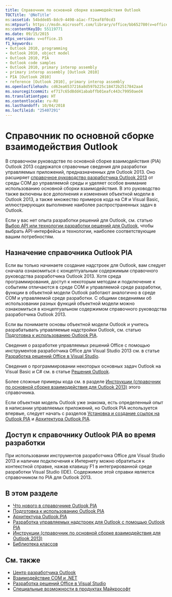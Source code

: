 ```yaml
---
title: Справочник по основной сборке взаимодействия Outlook
TOCTitle: '@NoTitle'
ms:assetid: 54bdde85-8dc9-4498-a1ac-f72eaf8f0cd3
ms:mtpsurl: https://msdn.microsoft.com/library/office/bb652780(v=office.15)
ms:contentKeyID: 55119771
ms.date: 09/15/2015
mtps_version: v=office.15
f1_keywords:
- Outlook 2010, programming
- Outlook 2010, object model
- Outlook 2010, PIA
- Outlook code samples
- Outlook 2010, primary interop assembly
- primary interop assembly [Outlook 2010]
- PIA [Outlook 2010]
- reference [Outlook 2010], primary interop assembly
ms.openlocfilehash: cd62ea6537216a8d597b225c18472b2517842aa4
ms.sourcegitcommit: ef717c65d8dd41ababffb01eafc443c79950aed4
ms.translationtype: HT
ms.contentlocale: ru-RU
ms.lasthandoff: 10/04/2018
ms.locfileid: "25407291"
---
```

# <a name="outlook-primary-interop-assembly-reference"></a>Справочник по основной сборке взаимодействия Outlook

В справочном руководстве по основной сборке взаимодействия (PIA) Outlook 2013 содержатся справочные сведения для разработки управляемых приложений, предназначенных для Outlook 2013. Оно расширяет [справочное руководство разработчика Outlook 2013](https://docs.microsoft.com/office/vba/api/overview/outlook) от среды COM до управляемой среды и уделяет особое внимание использованию основной сборки взаимодействия. В это руководство также включены все дополнения и изменения объектной модели в Outlook 2013, а также множество примеров кода на C\# и Visual Basic, иллюстрирующих выполнение наиболее распространенных задач в Outlook.

Если у вас нет опыта разработки решений для Outlook, см. статью [Выбор API или технологии разработки решений для Outlook](../selecting-an-api-or-technology-for-developing-solutions-for-outlook.md), чтобы выбрать API-интерфейсы и технологии, наиболее соответствующие вашим потребностям.

## <a name="purpose-of-the-outlook-pia-reference"></a>Назначение справочника Outlook PIA

Если вы только начинаете создание надстроек для Outlook, вам следует сначала ознакомиться с концептуальным содержимым справочного руководства разработчика Outlook 2013. Хотя среда программирования, доступ к некоторым методам и подключение к событиям отличаются в среде COM и управляемой среде разработки, функции в объектной модели Outlook работают аналогично в среде COM и управляемой среде разработки. С общими сведениями об использовании разных функций объектной модели можно ознакомиться в концептуальном содержимом справочного руководства разработчика Outlook 2013.

Если вы понимаете основы объектной модели Outlook и учитесь разрабатывать управляемые надстройки Outlook, см. статью [Подготовка к использованию Outlook PIA](setting-up-to-use-the-outlook-pia.md). 

Сведения о разработке управляемых решений Office с помощью инструментов разработчика Office для Visual Studio 2013 см. в статье [Разработка решений Office в Visual Studio](https://docs.microsoft.com/visualstudio/vsto/office-and-sharepoint-development-in-visual-studio?view=vs-2017). 

Сведения о программировании некоторых основных задач Outlook на Visual Basic и C\# см. в статье [Решения Outlook](https://docs.microsoft.com/visualstudio/vsto/outlook-solutions?view=vs-2017). 

Более сложные примеры кода см. в разделе [Инструкции (справочник по основной сборке взаимодействия для Outlook 2013)](how-do-i-outlook-2013-pia-reference.md) этого справочника.

Если объектная модель Outlook уже знакома, есть определенный опыт в написании управляемых приложений, но Outlook PIA используется впервые, следует начать с разделов [Установка и создание ссылок на Outlook PIA](installing-and-referencing-the-outlook-pia.md) и [Архитектура Outlook PIA](architecture-of-the-outlook-pia.md).

## <a name="accessing-the-outlook-pia-reference-in-design-time"></a>Доступ к справочнику Outlook PIA во время разработки

При использовании инструментов разработчика Office для Visual Studio 2013 и наличии подключения к Интернету можно обратиться к контекстной справке, нажав клавишу F1 в интегрированной среде разработки Visual Studio (IDE). Содержимое этой справки является справочником по PIA для Outlook 2013.

## <a name="in-this-section"></a>В этом разделе

- [Что нового в справочнике Outlook PIA](what-s-new-in-the-outlook-pia-reference.md)
- [Подготовка к использованию Outlook PIA](setting-up-to-use-the-outlook-pia.md)
- [Архитектура Outlook PIA](architecture-of-the-outlook-pia.md)
- [Разработка управляемых надстроек для Outlook с помощью Outlook PIA](developing-managed-outlook-add-ins-using-the-outlook-pia.md)
- [Инструкции (справочник по основной сборке взаимодействия для Outlook 2013)](how-do-i-outlook-2013-pia-reference.md)
- [Библиотека классов](https://docs.microsoft.com/dotnet/api/microsoft.office.interop.outlook?view=outlook-pia)

## <a name="see-also"></a>См. также

- [Центр разработчика Outlook](../outlook-home.md)
- [Взаимодействие COM и .NET](https://www.apress.com/us/book/9781590590119)
- [Разработка решений Office в Visual Studio](https://docs.microsoft.com/visualstudio/vsto/office-and-sharepoint-development-in-visual-studio?view=vs-2017)
- [Специальные возможности в продуктах Майкрософт](https://www.microsoft.com/en-us/accessibility/)

